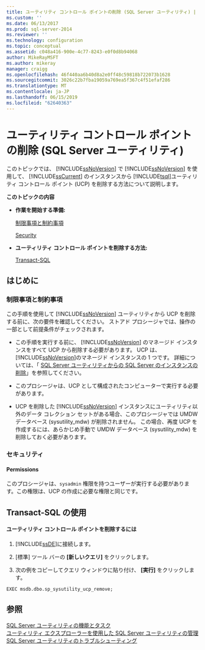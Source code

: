 ```yaml
---
title: ユーティリティ コントロール ポイントの削除 (SQL Server ユーティリティ) | Microsoft Docs
ms.custom: ''
ms.date: 06/13/2017
ms.prod: sql-server-2014
ms.reviewer: ''
ms.technology: configuration
ms.topic: conceptual
ms.assetid: c048a416-900e-4c77-8243-e0f0d8b94068
author: MikeRayMSFT
ms.author: mikeray
manager: craigg
ms.openlocfilehash: 46f440aa6b40d8a2e0ff48c59818b722073b1628
ms.sourcegitcommit: 3026c22b7fba19059a769ea5f367c4f51efaf286
ms.translationtype: MT
ms.contentlocale: ja-JP
ms.lasthandoff: 06/15/2019
ms.locfileid: "62640363"
---
```

# <a name="remove-a-utility-control-point-sql-server-utility"></a>ユーティリティ コントロール ポイントの削除 (SQL Server ユーティリティ)
  このトピックでは、 [!INCLUDE[ssNoVersion](../../includes/ssnoversion-md.md)] で [!INCLUDE[ssNoVersion](../../includes/ssnoversion-md.md)] を使用して、 [!INCLUDE[ssCurrent](../../includes/sscurrent-md.md)] のインスタンスから [!INCLUDE[tsql](../../includes/tsql-md.md)]ユーティリティ コントロール ポイント (UCP) を削除する方法について説明します。  
  
 **このトピックの内容**  
  
-   **作業を開始する準備:**  
  
     [制限事項と制約事項](#Restrictions)  
  
     [Security](#Security)  
  
-   **ユーティリティ コントロール ポイントを削除する方法:**  
  
     [Transact-SQL](#TsqlProcedure)  
  
##  <a name="BeforeYouBegin"></a> はじめに  
  
###  <a name="Restrictions"></a> 制限事項と制約事項  
 この手順を使用して [!INCLUDE[ssNoVersion](../../includes/ssnoversion-md.md)] ユーティリティから UCP を削除する前に、次の要件を確認してください。 ストアド プロシージャでは、操作の一部として前提条件がチェックされます。  
  
-   この手順を実行する前に、 [!INCLUDE[ssNoVersion](../../includes/ssnoversion-md.md)] のマネージド インスタンスをすべて UCP から削除する必要があります。 UCP は、 [!INCLUDE[ssNoVersion](../../includes/ssnoversion-md.md)]のマネージド インスタンスの 1 つです。 詳細については、「 [SQL Server ユーティリティからの SQL Server のインスタンスの削除](remove-an-instance-of-sql-server-from-the-sql-server-utility.md)」を参照してください。  
  
-   このプロシージャは、UCP として構成されたコンピューターで実行する必要があります。  
  
-   UCP を削除した [!INCLUDE[ssNoVersion](../../includes/ssnoversion-md.md)] インスタンスにユーティリティ以外のデータ コレクション セットがある場合、このプロシージャでは UMDW データベース (sysutility_mdw) が削除されません。 この場合、再度 UCP を作成するには、あらかじめ手動で UMDW データベース (sysutility_mdw) を削除しておく必要があります。  
  
###  <a name="Security"></a> セキュリティ  
  
####  <a name="Permissions"></a> Permissions  
 このプロシージャは、`sysadmin` 権限を持つユーザーが実行する必要があります。この権限は、UCP の作成に必要な権限と同じです。  
  
##  <a name="TsqlProcedure"></a> Transact-SQL の使用  
  
#### <a name="to-remove-a-utility-control-point"></a>ユーティリティ コントロール ポイントを削除するには  
  
1.  [!INCLUDE[ssDE](../../includes/ssde-md.md)]に接続します。  
  
2.  [標準] ツール バーの **[新しいクエリ]** をクリックします。  
  
3.  次の例をコピーしてクエリ ウィンドウに貼り付け、 **[実行]** をクリックします。  
  
```  
EXEC msdb.dbo.sp_sysutility_ucp_remove;  
```  
  
## <a name="see-also"></a>参照  
 [SQL Server ユーティリティの機能とタスク](sql-server-utility-features-and-tasks.md)   
 [ユーティリティ エクスプローラーを使用した SQL Server ユーティリティの管理](use-utility-explorer-to-manage-the-sql-server-utility.md)   
 [SQL Server ユーティリティのトラブルシューティング](../../database-engine/troubleshoot-the-sql-server-utility.md)  
  
  
